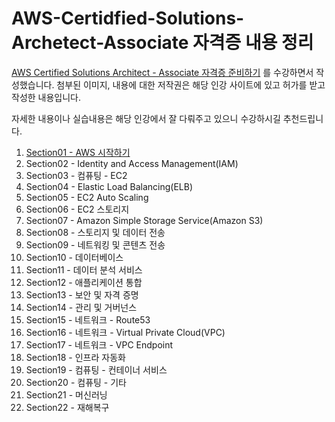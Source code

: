 # AWS-Certidfied-Solutions-Archetect-Associate 자격증 내용 정리

[AWS Certified Solutions Architect - Associate 자격증 준비하기](https://www.inflearn.com/course/aws-%EC%9E%90%EA%B2%A9%EC%A6%9D-%EC%96%B4%EC%86%8C%EC%8B%9C%EC%97%90%EC%9D%B4%ED%8A%B8/dashboard) 를 수강하면서 작성했습니다. 
첨부된 이미지, 내용에 대한 저작권은 해당 인강 사이트에 있고 허가를 받고 작성한 내용입니다. 

자세한 내용이나 실습내용은 해당 인강에서 잘 다뤄주고 있으니 수강하시길 추천드립니다. 

1. [Section01 - AWS 시작하기](Section01/Section01.md)
2. Section02 - Identity and Access Management(IAM)
3. Section03 - 컴퓨팅 - EC2
4. Section04 - Elastic Load Balancing(ELB)
5. Section05 - EC2 Auto Scaling
6. Section06 - EC2 스토리지
7. Section07 - Amazon Simple Storage Service(Amazon S3)
8. Section08 - 스토리지 및 데이터 전송
9. Section09 - 네트워킹 및 콘텐츠 전송
10. Section10 - 데이터베이스
11. Section11 - 데이터 분석 서비스
12. Section12 - 애플리케이션 통합 
13. Section13 - 보안 및 자격 증명
14. Section14 - 관리 및 거버넌스
15. Section15 - 네트워크 - Route53
16. Section16 - 네트워크 - Virtual Private Cloud(VPC)
17. Section17 - 네트워크 - VPC Endpoint
18. Section18 - 인프라 자동화
19. Section19 - 컴퓨팅 - 컨테이너 서비스
20. Section20 - 컴퓨팅 - 기타
21. Section21 - 머신러닝
22. Section22 - 재해복구 